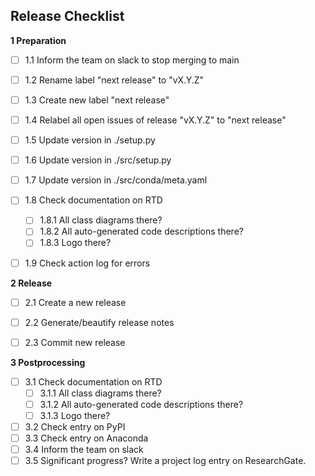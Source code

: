 Release Checklist
-----------------

**1 Preparation**
- [ ] 1.1 Inform the team on slack to stop merging to main
- [ ] 1.2 Rename label "next release" to "vX.Y.Z"
- [ ] 1.3 Create new label "next release"
- [ ] 1.4 Relabel all open issues of release "vX.Y.Z" to "next release"
- [ ] 1.5 Update version in ./setup.py
- [ ] 1.6 Update version in ./src/setup.py
- [ ] 1.7 Update version in ./src/conda/meta.yaml
- [ ] 1.8 Check documentation on RTD
  - [ ] 1.8.1 All class diagrams there?
  - [ ] 1.8.2 All auto-generated code descriptions there?
  - [ ] 1.8.3 Logo there?
- [ ] 1.9 Check action log for errors


**2 Release**
- [ ] 2.1 Create a new release
- [ ] 2.2 Generate/beautify release notes
- [ ] 2.3 Commit new release


**3 Postprocessing**
- [ ] 3.1 Check documentation on RTD
  - [ ] 3.1.1 All class diagrams there?
  - [ ] 3.1.2 All auto-generated code descriptions there?
  - [ ] 3.1.3 Logo there?
- [ ] 3.2 Check entry on PyPI
- [ ] 3.3 Check entry on Anaconda
- [ ] 3.4 Inform the team on slack
- [ ] 3.5 Significant progress? Write a project log entry on ResearchGate.
